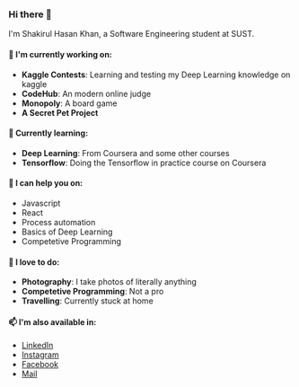 ### Hi there 👋
I'm Shakirul Hasan Khan, a Software Engineering student at SUST. 

#### 🔭 I'm currently working on:
* __Kaggle Contests__: Learning and testing my Deep Learning knowledge on kaggle
* __CodeHub__: An modern online judge
* __Monopoly__: A board game
* __A Secret Pet Project__

#### 🌱 Currently learning:
* __Deep Learning__: From Coursera and some other courses
* __Tensorflow__: Doing the Tensorflow in practice course on Coursera

#### 💬 I can help you on:
* Javascript
* React
* Process automation
* Basics of Deep Learning
* Competetive Programming

#### 📸 I love to do:
* __Photography__: I take photos of literally anything
* __Competetive Programming__: Not a pro
* __Travelling__: Currently stuck at home

#### 📫 I'm also available in:
* [LinkedIn](https://www.linkedin.com/in/shakirulhasan/)
* [Instagram](https://www.instagram.com/_khanshaheb/)
* [Facebook](https://facebook.com/khanshaheb34)
* [Mail](mailto:theshk.me@gmail.com)
